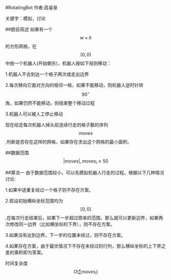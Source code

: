 #RotatingBot
作者:高睿泉

关键字：模拟，讨论

##题目简述
如果有一个$$w \times h$$的方形网格，在$$(0,0)$$中放一个机器人(开始朝东)，机器人按如下规则移动：

1.机器人不会到达一个格子两次或走出边界

2.每次移向它面对方向的相邻一格，如果不能移动，则机器人逆时针转$$90^{\circ}$$角，如果仍然不能移动，则结束整个移动过程

3.机器人可以被人工停止移动

现在给定每次机器人掉头前连续行走的格子数的序列$$moves$$,判断是否存在这样的网格，如果存在求出这个网格的最小面积。


##数据范围
$$|moves|,moves_{i}\leq 50$$


##算法一
由于数据范围较小，可以先模拟机器人行走的过程。根据以下几种情况讨论:

1.如果中途重复经过一个格子则不存在方案。

2.假设初始横纵坐标范围均为$$[0,0]$$,在每次行走结束后，如果下一步超过原来的范围，那么就可以更新边界，如果两次修改同一边界（比如横坐标的下界），则不存在方案。

3.如果没有达到边界，下一步的位置未经过，则不存在方案。

4.如果存在方案，由于最优情况下不存在未经过的行列，那么横纵坐标的上下界之差的乘积即为答案。

时间复杂度$$O(\sum moves_{i})$$



